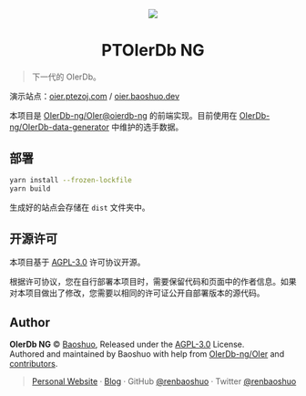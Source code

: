 <p align="center"><img src="public/logo.png"></p>

<h1 align="center">PTOIerDb NG</h1>

> 下一代的 OIerDb。

演示站点：[oier.ptezoj.com](oier.ptezoj.com) / [oier.baoshuo.dev](https://oier.baoshuo.dev)

本项目是 [OIerDb-ng/OIer@oierdb-ng](https://github.com/OIerDb-ng/OIer) 的前端实现。目前使用在 [OIerDb-ng/OIerDb-data-generator](https://github.com/OIerDb-ng/OIerDb-data-generator) 中维护的选手数据。

## 部署

```bash
yarn install --frozen-lockfile
yarn build
```

生成好的站点会存储在 `dist` 文件夹中。

## 开源许可

本项目基于 [AGPL-3.0](./LICENSE) 许可协议开源。

根据许可协议，您在自行部署本项目时，需要保留代码和页面中的作者信息。如果对本项目做出了修改，您需要以相同的许可证公开自部署版本的源代码。

## Author

**OIerDb NG** © [Baoshuo](https://github.com/renbaoshuo), Released under the [AGPL-3.0](./LICENSE) License.<br>
Authored and maintained by Baoshuo with help from [OIerDb-ng/OIer](https://github.com/OIerDb-ng/OIer) and [contributors](https://github.com/renbaoshuo/OIerDb/contributors).

> [Personal Website](https://baoshuo.ren) · [Blog](https://blog.baoshuo.ren) · GitHub [@renbaoshuo](https://github.com/renbaoshuo) · Twitter [@renbaoshuo](https://twitter.com/renbaoshuo)
